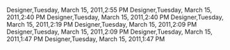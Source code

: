 ﻿Designer,Tuesday, March 15, 2011,2:55 PMDesigner,Tuesday, March 15, 2011,2:40 PMDesigner,Tuesday, March 15, 2011,2:40 PMDesigner,Tuesday, March 15, 2011,2:19 PMDesigner,Tuesday, March 15, 2011,2:09 PMDesigner,Tuesday, March 15, 2011,2:09 PMDesigner,Tuesday, March 15, 2011,1:47 PMDesigner,Tuesday, March 15, 2011,1:47 PM